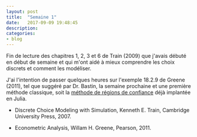```yaml
---
layout: post
title:  "Semaine 1"
date:   2017-09-09 19:48:45
description:
categories:
- blog
---
```


Fin de lecture des chapitres 1, 2, 3 et 6 de Train (2009) que j'avais débuté en début de semaine et qui m'ont aidé à mieux comprendre les choix discrets et comment les modéliser.

J'ai l'intention de passer quelques heures sur l'exemple 18.2.9 de Greene (2011), tel que suggéré par Dr. Bastin, la semaine prochaine et une première méthode classique, soit la [méthode de régions de confiance](http://www.slashbin.net/nlp/notebooks/BasicTrustRegion.html) déjà implantée en Julia.

* Discrete Choice Modeling with Simulation, Kenneth E. Train, Cambridge University Press, 2007.

* Econometric Analysis, Willam H. Greene, Pearson, 2011.
